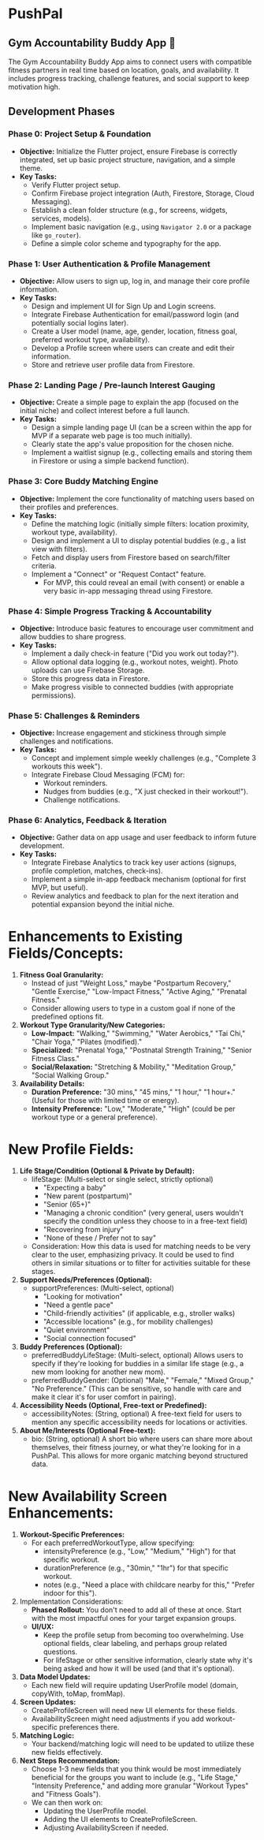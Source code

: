 # PushPal

## Gym Accountability Buddy App 💪

The Gym Accountability Buddy App aims to connect users with compatible fitness partners in real time based on location, goals, and availability. It includes progress tracking, challenge features, and social support to keep motivation high.

## Development Phases

### Phase 0: Project Setup & Foundation
*   **Objective:** Initialize the Flutter project, ensure Firebase is correctly integrated, set up basic project structure, navigation, and a simple theme.
*   **Key Tasks:**
    *   Verify Flutter project setup.
    *   Confirm Firebase project integration (Auth, Firestore, Storage, Cloud Messaging).
    *   Establish a clean folder structure (e.g., for screens, widgets, services, models).
    *   Implement basic navigation (e.g., using `Navigator 2.0` or a package like `go_router`).
    *   Define a simple color scheme and typography for the app.

### Phase 1: User Authentication & Profile Management
*   **Objective:** Allow users to sign up, log in, and manage their core profile information.
*   **Key Tasks:**
    *   Design and implement UI for Sign Up and Login screens.
    *   Integrate Firebase Authentication for email/password login (and potentially social logins later).
    *   Create a User model (name, age, gender, location, fitness goal, preferred workout type, availability).
    *   Develop a Profile screen where users can create and edit their information.
    *   Store and retrieve user profile data from Firestore.

### Phase 2: Landing Page / Pre-launch Interest Gauging
*   **Objective:** Create a simple page to explain the app (focused on the initial niche) and collect interest before a full launch.
*   **Key Tasks:**
    *   Design a simple landing page UI (can be a screen within the app for MVP if a separate web page is too much initially).
    *   Clearly state the app's value proposition for the chosen niche.
    *   Implement a waitlist signup (e.g., collecting emails and storing them in Firestore or using a simple backend function).

### Phase 3: Core Buddy Matching Engine
*   **Objective:** Implement the core functionality of matching users based on their profiles and preferences.
*   **Key Tasks:**
    *   Define the matching logic (initially simple filters: location proximity, workout type, availability).
    *   Design and implement a UI to display potential buddies (e.g., a list view with filters).
    *   Fetch and display users from Firestore based on search/filter criteria.
    *   Implement a "Connect" or "Request Contact" feature.
        *   For MVP, this could reveal an email (with consent) or enable a very basic in-app messaging thread using Firestore.

### Phase 4: Simple Progress Tracking & Accountability
*   **Objective:** Introduce basic features to encourage user commitment and allow buddies to share progress.
*   **Key Tasks:**
    *   Implement a daily check-in feature ("Did you work out today?").
    *   Allow optional data logging (e.g., workout notes, weight). Photo uploads can use Firebase Storage.
    *   Store this progress data in Firestore.
    *   Make progress visible to connected buddies (with appropriate permissions).

### Phase 5: Challenges & Reminders
*   **Objective:** Increase engagement and stickiness through simple challenges and notifications.
*   **Key Tasks:**
    *   Concept and implement simple weekly challenges (e.g., "Complete 3 workouts this week").
    *   Integrate Firebase Cloud Messaging (FCM) for:
        *   Workout reminders.
        *   Nudges from buddies (e.g., "X just checked in their workout!").
        *   Challenge notifications.

### Phase 6: Analytics, Feedback & Iteration
*   **Objective:** Gather data on app usage and user feedback to inform future development.
*   **Key Tasks:**
    *   Integrate Firebase Analytics to track key user actions (signups, profile completion, matches, check-ins).
    *   Implement a simple in-app feedback mechanism (optional for first MVP, but useful).
    *   Review analytics and feedback to plan for the next iteration and potential expansion beyond the initial niche.

# Enhancements to Existing Fields/Concepts:
1. **Fitness Goal Granularity:** 
    * Instead of just "Weight Loss," maybe "Postpartum Recovery," "Gentle Exercise," "Low-Impact Fitness," "Active Aging," "Prenatal Fitness."
    * Consider allowing users to type in a custom goal if none of the predefined options fit.
2. **Workout Type Granularity/New Categories:**
    * **Low-Impact:** "Walking," "Swimming," "Water Aerobics," "Tai Chi," "Chair Yoga," "Pilates (modified)."
    * **Specialized:** "Prenatal Yoga," "Postnatal Strength Training," "Senior Fitness Class."
    * **Social/Relaxation:** "Stretching & Mobility," "Meditation Group," "Social Walking Group."
3. **Availability Details:**
    * **Duration Preference:** "30 mins," "45 mins," "1 hour," "1 hour+." (Useful for those with limited time or energy).
    * **Intensity Preference:** "Low," "Moderate," "High" (could be per workout type or a general preference).

# New Profile Fields:
1. **Life Stage/Condition (Optional & Private by Default):**
    * lifeStage: (Multi-select or single select, strictly optional)
        * "Expecting a baby"
        * "New parent (postpartum)"
        * "Senior (65+)"
        * "Managing a chronic condition" (very general, users wouldn't specify the condition unless they choose to in a free-text field)
        * "Recovering from injury"
        * "None of these / Prefer not to say"
    * Consideration: How this data is used for matching needs to be very clear to the user, emphasizing privacy. It could be used to find others in similar situations or to filter for activities suitable for these stages.
2. **Support Needs/Preferences (Optional):**
    * supportPreferences: (Multi-select, optional)
        * "Looking for motivation"
        * "Need a gentle pace"
        * "Child-friendly activities" (if applicable, e.g., stroller walks)
        * "Accessible locations" (e.g., for mobility challenges)
        * "Quiet environment"
        * "Social connection focused"
3. **Buddy Preferences (Optional):**
    * preferredBuddyLifeStage: (Multi-select, optional) Allows users to specify if they're looking for buddies in a similar life stage (e.g., a new mom looking for another new mom).
    * preferredBuddyGender: (Optional) "Male," "Female," "Mixed Group," "No Preference." (This can be sensitive, so handle with care and make it clear it's for user comfort in pairing).
4. **Accessibility Needs (Optional, Free-text or Predefined):**
    * accessibilityNotes: (String, optional) A free-text field for users to mention any specific accessibility needs for locations or activities.
5. **About Me/Interests (Optional Free-text):**
    * bio: (String, optional) A short bio where users can share more about themselves, their fitness journey, or what they're looking for in a PushPal. This allows for more organic matching beyond structured data.

# New Availability Screen Enhancements:
1. **Workout-Specific Preferences:**
    * For each preferredWorkoutType, allow specifying:
        * intensityPreference (e.g., "Low," "Medium," "High") for that specific workout.
        * durationPreference (e.g., "30min," "1hr") for that specific workout.
        * notes (e.g., "Need a place with childcare nearby for this," "Prefer indoor for this").
2. Implementation Considerations:
    * **Phased Rollout:** You don't need to add all of these at once. Start with the most impactful ones for your target expansion groups.
    * **UI/UX:**
        * Keep the profile setup from becoming too overwhelming. Use optional fields, clear labeling, and perhaps group related questions.
        * For lifeStage or other sensitive information, clearly state why it's being asked and how it will be used (and that it's optional).
3. **Data Model Updates:**
    *  Each new field will require updating UserProfile model (domain, copyWith, toMap, fromMap).
4. **Screen Updates:**
    * CreateProfileScreen will need new UI elements for these fields.
    * AvailabilityScreen might need adjustments if you add workout-specific preferences there.
5. **Matching Logic:**
    * Your backend/matching logic will need to be updated to utilize these new fields effectively.
6. **Next Steps Recommendation:**
    * Choose 1-3 new fields that you think would be most immediately beneficial for the groups you want to include (e.g., "Life Stage," "Intensity Preference," and adding more granular "Workout Types" and "Fitness Goals").
    * We can then work on:
        * Updating the UserProfile model.
        * Adding the UI elements to CreateProfileScreen.
        * Adjusting AvailabilityScreen if needed.